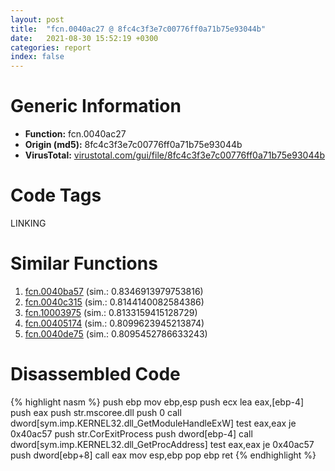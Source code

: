 ```yaml
---
layout: post
title:  "fcn.0040ac27 @ 8fc4c3f3e7c00776ff0a71b75e93044b"
date:   2021-08-30 15:52:19 +0300
categories: report
index: false
---
```


# Generic Information
- **Function:** fcn.0040ac27
- **Origin (md5):** 8fc4c3f3e7c00776ff0a71b75e93044b
- **VirusTotal:** [virustotal.com/gui/file/8fc4c3f3e7c00776ff0a71b75e93044b][virustotal_ref]

# Code Tags
<span class="tag" id="LINKING">LINKING</span>


# Similar Functions

1. [fcn.0040ba57][similar_1_ref] (sim.: 0.8346913979753816)
2. [fcn.0040c315][similar_2_ref] (sim.: 0.8144140082584386)
3. [fcn.10003975][similar_3_ref] (sim.: 0.8133159415128729)
4. [fcn.00405174][similar_4_ref] (sim.: 0.8099623945213874)
5. [fcn.0040de75][similar_5_ref] (sim.: 0.8095452786633243)


# Disassembled Code

{% highlight nasm %}
push ebp
mov ebp,esp
push ecx
lea eax,[ebp-4]
push eax
push str.mscoree.dll
push 0
call dword[sym.imp.KERNEL32.dll_GetModuleHandleExW]
test eax,eax
je 0x40ac57
push str.CorExitProcess
push dword[ebp-4]
call dword[sym.imp.KERNEL32.dll_GetProcAddress]
test eax,eax
je 0x40ac57
push dword[ebp+8]
call eax
mov esp,ebp
pop ebp
ret 
{% endhighlight %}


[similar_1_ref]: /report/fcn.0040ba57@4e7335a256154dbc07a5bd862e9622fe
[similar_2_ref]: /report/fcn.0040c315@c5a9328b4292c431a6e3f48185308528
[similar_3_ref]: /report/fcn.10003975@b9edf77857f539db509c59673523150a
[similar_4_ref]: /report/fcn.00405174@e0cc7cebcb82056439e2ac38557ff8fc
[similar_5_ref]: /report/fcn.0040de75@8f6115b96a1ecdf25f9987837dfa155b
[virustotal_ref]: https://www.virustotal.com/gui/file/8fc4c3f3e7c00776ff0a71b75e93044b